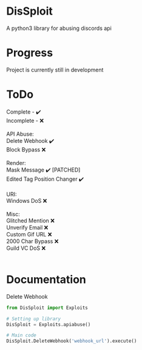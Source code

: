 # DisSploit
A python3 library for abusing discords api
# Progress
Project is currently still in development
# ToDo
Complete   - ✔️<br>
Incomplete - ❌<br>
<br>
API Abuse:<br>
  Delete Webhook ✔️<br>
  Block Bypass ❌<br>
<br>
Render:<br>
  Mask Message ✔️ [PATCHED]<br>
  Edited Tag Position Changer ✔️<br>
<br>
URI:<br>
  Windows DoS ❌<br>
<br>
Misc:<br>
  Glitched Mention ❌<br>
  Unverify Email ❌<br>
  Custom Gif URL ❌<br>
  2000 Char Bypass ❌<br>
  Guild VC DoS ❌<br>
<br>
# Documentation
Delete Webhook
```python
from DisSploit import Exploits

# Setting up library
DisSploit = Exploits.apiabuse()

# Main code
DisSploit.DeleteWebhook('webhook_url').execute()
```
